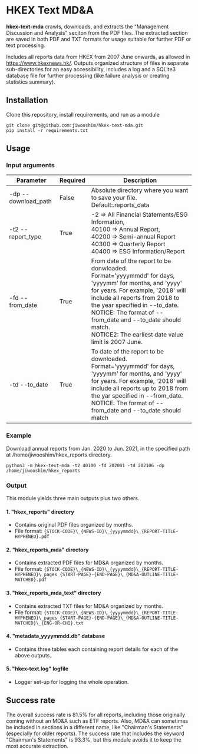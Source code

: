 # HKEX Text MD&A
**hkex-text-mda** crawls, downloads, and extracts the "Management Discussion and Analysis" seciton from the PDF files. The extracted section are saved in both PDF and TXT formats for usage suitable for further PDF or text processing. 

Includes all reports data from HKEX from 2007 June onwards, as allowed in https://www.hkexnews.hk/. Outputs organized structure of files in separate sub-directories for an easy accessibility, includes a log and a SQLite3 database file for further processing (like failure analysis or creating statistics summary). 

## Installation 
Clone this repository, install requirements, and run as a module
```
git clone git@github.com:jiwooshim/hkex-text-mda.git
pip install -r requirements.txt
```

## Usage
### Input arguments
| Parameter | Required | Description |
| -- | -- | -- |
|-dp --download_path | False | Absolute directory where you want to save your file. <br/>Default:.reports_data |
| -t2 --report_type | True | -2 => All Financial Statements/ESG Information, <br/>40100 => Annual Report, <br/>40200 => Semi-annual Report <br/>40300 => Quarterly Report <br/>40400 => ESG Information/Report |
| -fd --from_date | True | From date of the report to be donwloaded. <br/>Format='yyyymmdd' for days, 'yyyymm' for months, and 'yyyy' for years. For example, '2018' will include all reports from 2018 to the year specified in --to_date. <br/>NOTICE: The format of --from_date and --to_date should match. <br/>NOTICE2: The earliest date value limit is 2007 June. |
| -td --to_date | True | To date of the report to be downloaded. <br/>Format='yyyymmdd' for days, 'yyyymm' for months, and 'yyyy' for years. For example, '2018' will include all reports up to 2018 from the yar specified in --from_date. <br/>NOTICE: The format of --from_date and --to_date should match |

### Example
Download annual reports from Jan. 2020 to Jun. 2021, in the specified path at /home/jiwooshim/hkex_reports directory.
```
python3 -m hkex-text-mda -t2 40100 -fd 202001 -td 202106 -dp /home/jiwooshim/hkex_reports
```

### Output
This module yields three main outputs plus two others.

#### 1. "hkex_reports" directory 
* Contains original PDF files organized by months. 
* File format: ```{STOCK-CODE}\_{NEWS-ID}\_{yyyymmdd}\_{REPORT-TITLE-HYPHENED}.pdf```

#### 2. "hkex_reports_mda" directory
* Contains extracted PDF files for MD&A organized by months. 
* File format: ```{STOCK-CODE}\_{NEWS-ID}\_{yyyymmdd}\_{REPORT-TITLE-HYPHENED}\_pages_{START-PAGE}-{END-PAGE}\_{MD&A-OUTLINE-TITLE-MATCHED}.pdf```

#### 3. "hkex_reports_mda_text" directory
* Contains extracted TXT files for MD&A organized by months. 
* File format: ```{STOCK-CODE}\_{NEWS-ID}\_{yyyymmdd}\_{REPORT-TITLE-HYPHENED}\_pages_{START-PAGE}-{END-PAGE}\_{MD&A-OUTLINE-TITLE-MATCHED}\_{ENG-OR-CHI}.txt```

#### 4. "metadata_yyyymmdd.db" database
* Contains three tables each containing report details for each of the above outputs.

#### 5. "hkex-text.log" logfile
* Logger set-up for logging the whole operation.

## Success rate
The overall success rate is 81.5% for all reports, including those originally coming without an MD&A such as ETF reports. Also, MD&A can sometimes be included in sections in a different name, like "Chairman's Statements" (especially for older reports). The success rate that includes the keyword "Chairman's Statements" is 93.3%, but this module avoids it to keep the most accurate extraction. 

